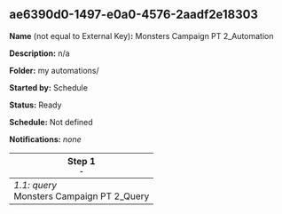 ## ae6390d0-1497-e0a0-4576-2aadf2e18303

**Name** (not equal to External Key)**:** Monsters Campaign PT 2_Automation

**Description:** n/a

**Folder:** my automations/

**Started by:** Schedule

**Status:** Ready

**Schedule:** Not defined

**Notifications:** _none_


| Step 1<br>_<small>-</small>_ |
| --- |
| _1.1: query_<br>Monsters Campaign PT 2_Query |
